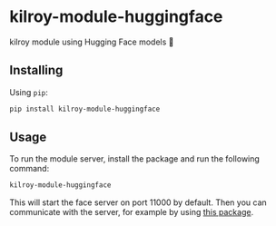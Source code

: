 # kilroy-module-huggingface

kilroy module using Hugging Face models 🤗

## Installing

Using `pip`:

```sh
pip install kilroy-module-huggingface
```

## Usage

To run the module server, install the package and run the following command:

```sh
kilroy-module-huggingface
```

This will start the face server on port 11000 by default.
Then you can communicate with the server, for example by using
[this package](https://github.com/kilroybot/kilroy-module-client-py-sdk).
